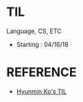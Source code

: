 # TIL
Language, CS, ETC

- Starting : 04/16/18

# REFERENCE
- [Hyunmin Ko's TIL](https://github.com/HyunminKo/TIL)
